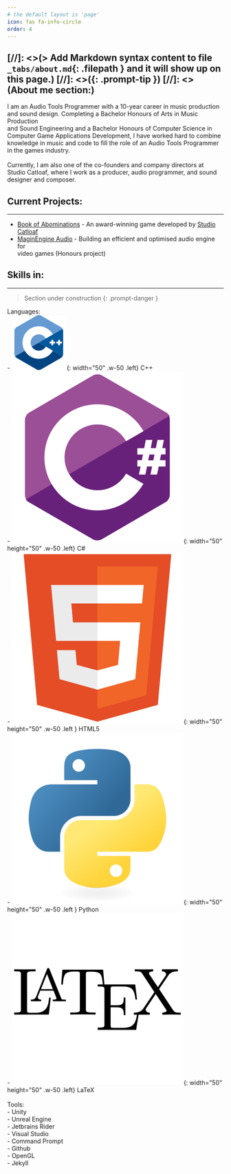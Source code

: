 ```yaml
---
# the default layout is 'page'
icon: fas fa-info-circle
order: 4
--- 
```

[//]: <>(> Add Markdown syntax content to file `_tabs/about.md`{: .filepath } and it will show up on this page.)
[//]: <>({: .prompt-tip })
[//]: <>(About me section:)
---
I am an Audio Tools Programmer with a 10-year career in music production <br>and sound design. Completing a Bachelor Honours of Arts in Music Production <br>and Sound Engineering and a Bachelor Honours of Computer Science in <br>Computer Game Applications Development, I have worked hard to combine <br>knowledge in music and code to fill the role of an Audio Tools Programmer <br>in the games industry.<br><br>Currently, I am also one of the co-founders and company directors at <br>Studio Catloaf, where I work as a producer, audio programmer, and sound <br>designer and composer.

## Current Projects:
---
- [Book of Abominations](https://www.eurogamer.net/uncovering-the-eldritch-horror-monster-collecting-rpg-book-of-abominations) - An award-winning game developed by [Studio Catloaf](https://x.com/StudioCatloaf)
- [MaginEngine Audio](https://github.com/JanHuss/maginEngineAudio) - Building an efficient and optimised audio engine for <br>video games (Honours project) 

<!-- markdownlint-restore -->
## Skills in:
---
> Section under construction
{: .prompt-danger }

Languages:<br>
    - ![cplusplus](/assets/img/logos/cplusplus.png){: width="50" .w-50 .left} C++<br>
    - ![cpsharp](/assets/img/logos/csharp.png){: width="50" height="50" .w-50 .left} C#<br>
    - ![html](/assets/img/logos/html.png){: width="50" height="50" .w-50 .left } HTML5<br>
    - ![python](/assets/img/logos/python.png){: width="50" height="50" .w-50 .left } Python<br>
    - ![latex](/assets/img/logos/latex.png){: width="50" height="50" .w-50 .left} LaTeX<br>
<br>
Tools:<br>
    - Unity<br>
    - Unreal Engine<br>
    - Jetbrains Rider<br>
    - Visual Studio<br>
    - Command Prompt<br>
    - Github<br>
    - OpenGL<br>
    - Jekyll<br>

